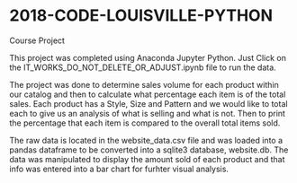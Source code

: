 # 2018-CODE-LOUISVILLE-PYTHON
Course Project

This project was completed using Anaconda Jupyter Python. Just Click on the IT_WORKS_DO_NOT_DELETE_OR_ADJUST.ipynb file to run the data.

The project was done to determine sales volume for each product within our catalog and then to calculate what percentage each item is of the total sales. Each product has a Style, Size and Pattern and we would like to total each to give us an analysis of what is selling and what is not. Then to print the percentage that each item is compared to the overall total items sold.

The raw data is located in the website_data.csv file and was loaded into a pandas dataframe to be converted into a sqlite3 database, website.db. The data was manipulated to display the amount sold of each product and that info was entered into a bar chart for furhter visual analysis. 

